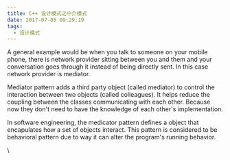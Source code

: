 ```yaml
---
title: C++ 设计模式之中介模式
date: 2017-07-05 09:29:19
tags:
  - 设计模式
---
```


A general example would be when you talk to someone on your mobile phone, there is network provider sitting between you and them and your conversation goes through it instead of being directly sent. In this case network provider is mediator.


Mediator pattern adds a third party object (called mediator) to control the interaction between two objects (called colleagues). It helps reduce the coupling between the classes communicating with each other. Because now they don't need to have the knowledge of each other's implementation.


In software engineering, the medicator pattern defines a object that encapulates how a set of objects interact. This pattern is considered to be behavioral pattern due to way it can alter the program's running behavior.


\
